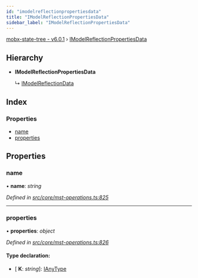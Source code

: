 ```yaml
---
id: "imodelreflectionpropertiesdata"
title: "IModelReflectionPropertiesData"
sidebar_label: "IModelReflectionPropertiesData"
---
```


[mobx-state-tree - v6.0.1](../index.md) › [IModelReflectionPropertiesData](imodelreflectionpropertiesdata.md)

## Hierarchy

* **IModelReflectionPropertiesData**

  ↳ [IModelReflectionData](imodelreflectiondata.md)

## Index

### Properties

* [name](imodelreflectionpropertiesdata.md#name)
* [properties](imodelreflectionpropertiesdata.md#properties)

## Properties

###  name

• **name**: *string*

*Defined in [src/core/mst-operations.ts:825](https://github.com/mobxjs/mobx-state-tree/blob/7097c4d6/src/core/mst-operations.ts#L825)*

___

###  properties

• **properties**: *object*

*Defined in [src/core/mst-operations.ts:826](https://github.com/mobxjs/mobx-state-tree/blob/7097c4d6/src/core/mst-operations.ts#L826)*

#### Type declaration:

* \[ **K**: *string*\]: [IAnyType](ianytype.md)
